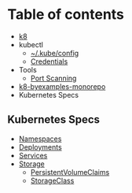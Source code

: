 # Table of contents

* [k8](README.md)
* kubectl
  * [~/.kube/config](kubectl/.kube-config.md)
  * [Credentials](kubectl/credentials.md)
* Tools
  * [Port Scanning](tools/port-scanning.md)
* [k8-byexamples-monorepo](https://github.com/mateothegreat/k8-byexamples-monorepo)
* Kubernetes Specs

## Kubernetes Specs

* [Namespaces](kubernetes-specs/namespaces.md)
* [Deployments](kubernetes-specs/untitled.md)
* [Services](kubernetes-specs/services.md)
* [Storage](kubernetes-specs/storage/README.md)
  * [PersistentVolumeClaims](kubernetes-specs/storage/persistentvolumeclaims.md)
  * [StorageClass](kubernetes-specs/storage/storageclass.md)

